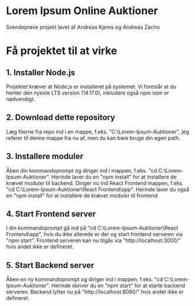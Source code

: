 # Lorem Ipsum Online Auktioner
Svendeprøve projekt lavet af Andreas Kjems og Andreas Zacho

# Få projektet til at virke

## 1. Installer Node.js
Projektet kræver at Node.js er installeret på systemet. Vi foreslår at du henter den nyeste LTS version (14.17.0), inkludere også npm som er nødvendigt.

## 2. Download dette repository
Læg filerne fra repo ind i en mappe, f.eks. "C:\Lorem-Ipsum-Auktioner", jeg referer til denne mappe fra nu af, men du kan bare bruge din egen path.

## 3. Installere moduler
Åben din kommandoprompt og diriger ind i mappen, f.eks. "cd C:\Lorem-Ipsum-Auktioner". Herinde laver du en "npm install" for at installere de krævet moduler til backend.
Diriger nu ind React Frontend mappen, f.eks. "cd C:\Lorem-Ipsum-Auktioner\React Frontend\app". Herinde laver du også en "npm install" for at installere de krævet moduler til frontend.

## 4. Start Frontend server
I din kommandoprompt gå ind på "cd C:\Lorem-Ipsum-Auktioner\React Frontend\app", hvis du ikke allerede er der og start frontend serveren via "npm start".
Frontend serveren kan nu tilgås via "http://localhost:3000/" hvis andet ikke er defineret.

## 5. Start Backend server
Åben en ny kommandoprompt og diriger ind i mappen, f.eks. "cd C:\Lorem-Ipsum-Auktioner". Herinde skriver du en "npm start" for at starte backend serveren.
Backend lytter nu på "http://localhost:8080/" hvis andet ikke er defineret.
